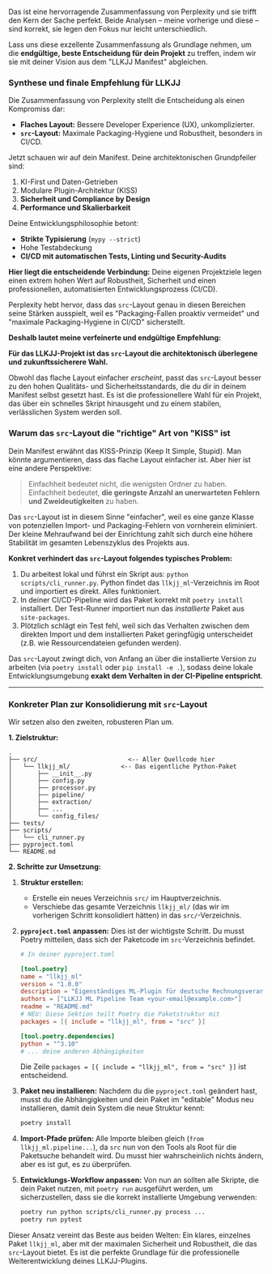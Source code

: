 
Das ist eine hervorragende Zusammenfassung von Perplexity und sie trifft den Kern der Sache perfekt. Beide Analysen – meine vorherige und diese – sind korrekt, sie legen den Fokus nur leicht unterschiedlich.

Lass uns diese exzellente Zusammenfassung als Grundlage nehmen, um die **endgültige, beste Entscheidung für dein Projekt** zu treffen, indem wir sie mit deiner Vision aus dem "LLKJJ Manifest" abgleichen.

### Synthese und finale Empfehlung für LLKJJ

Die Zusammenfassung von Perplexity stellt die Entscheidung als einen Kompromiss dar:

* **Flaches Layout:** Bessere Developer Experience (UX), unkomplizierter.
* **`src`-Layout:** Maximale Packaging-Hygiene und Robustheit, besonders in CI/CD.

Jetzt schauen wir auf dein Manifest. Deine architektonischen Grundpfeiler sind:

1. KI-First und Daten-Getrieben
2. Modulare Plugin-Architektur (KISS)
3. **Sicherheit und Compliance by Design**
4. **Performance und Skalierbarkeit**

Deine Entwicklungsphilosophie betont:

* **Strikte Typisierung** (`mypy --strict`)
* Hohe Testabdeckung
* **CI/CD mit automatischen Tests, Linting und Security-Audits**

**Hier liegt die entscheidende Verbindung:** Deine eigenen Projektziele legen einen extrem hohen Wert auf Robustheit, Sicherheit und einen professionellen, automatisierten Entwicklungsprozess (CI/CD).

Perplexity hebt hervor, dass das `src`-Layout genau in diesen Bereichen seine Stärken ausspielt, weil es "Packaging-Fallen proaktiv vermeidet" und "maximale Packaging-Hygiene in CI/CD" sicherstellt.

**Deshalb lautet meine verfeinerte und endgültige Empfehlung:**

**Für das LLKJJ-Projekt ist das `src`-Layout die architektonisch überlegene und zukunftssicherere Wahl.**

Obwohl das flache Layout einfacher *erscheint*, passt das `src`-Layout besser zu den hohen Qualitäts- und Sicherheitsstandards, die du dir in deinem Manifest selbst gesetzt hast. Es ist die professionellere Wahl für ein Projekt, das über ein schnelles Skript hinausgeht und zu einem stabilen, verlässlichen System werden soll.

### Warum das `src`-Layout die "richtige" Art von "KISS" ist

Dein Manifest erwähnt das KISS-Prinzip (Keep It Simple, Stupid). Man könnte argumentieren, dass das flache Layout einfacher ist. Aber hier ist eine andere Perspektive:

> Einfachheit bedeutet nicht, die wenigsten Ordner zu haben. Einfachheit bedeutet, **die geringste Anzahl an unerwarteten Fehlern und Zweideutigkeiten** zu haben.

Das `src`-Layout ist in diesem Sinne "einfacher", weil es eine ganze Klasse von potenziellen Import- und Packaging-Fehlern von vornherein eliminiert. Der kleine Mehraufwand bei der Einrichtung zahlt sich durch eine höhere Stabilität im gesamten Lebenszyklus des Projekts aus.

**Konkret verhindert das `src`-Layout folgendes typisches Problem:**

1. Du arbeitest lokal und führst ein Skript aus: `python scripts/cli_runner.py`. Python findet das `llkjj_ml`-Verzeichnis im Root und importiert es direkt. Alles funktioniert.
2. In deiner CI/CD-Pipeline wird das Paket korrekt mit `poetry install` installiert. Der Test-Runner importiert nun das *installierte* Paket aus `site-packages`.
3. Plötzlich schlägt ein Test fehl, weil sich das Verhalten zwischen dem direkten Import und dem installierten Paket geringfügig unterscheidet (z.B. wie Ressourcendateien gefunden werden).

Das `src`-Layout zwingt dich, von Anfang an über die installierte Version zu arbeiten (via `poetry install` oder `pip install -e .`), sodass deine lokale Entwicklungsumgebung **exakt dem Verhalten in der CI-Pipeline entspricht**.

---

### Konkreter Plan zur Konsolidierung mit `src`-Layout

Wir setzen also den zweiten, robusteren Plan um.

**1. Zielstruktur:**

```
.
├── src/                         <-- Aller Quellcode hier
│   └── llkjj_ml/              <-- Das eigentliche Python-Paket
│       ├── __init__.py
│       ├── config.py
│       ├── processor.py
│       ├── pipeline/
│       ├── extraction/
│       ├── ...
│       └── config_files/
├── tests/
├── scripts/
│   └── cli_runner.py
├── pyproject.toml
└── README.md
```

**2. Schritte zur Umsetzung:**

1. **Struktur erstellen:**

   * Erstelle ein neues Verzeichnis `src/` im Hauptverzeichnis.
   * Verschiebe das gesamte Verzeichnis `llkjj_ml/` (das wir im vorherigen Schritt konsolidiert hätten) in das `src/`-Verzeichnis.
2. **`pyproject.toml` anpassen:**
   Dies ist der wichtigste Schritt. Du musst Poetry mitteilen, dass sich der Paketcode im `src`-Verzeichnis befindet.

   ```toml
   # In deiner pyproject.toml

   [tool.poetry]
   name = "llkjj_ml"
   version = "1.0.0"
   description = "Eigenständiges ML-Plugin für deutsche Rechnungsverarbeitung"
   authors = ["LLKJJ ML Pipeline Team <your-email@example.com>"]
   readme = "README.md"
   # NEU: Diese Sektion teilt Poetry die Paketstruktur mit
   packages = [{ include = "llkjj_ml", from = "src" }]

   [tool.poetry.dependencies]
   python = "^3.10"
   # ... deine anderen Abhängigkeiten
   ```

   Die Zeile `packages = [{ include = "llkjj_ml", from = "src" }]` ist entscheidend.
3. **Paket neu installieren:**
   Nachdem du die `pyproject.toml` geändert hast, musst du die Abhängigkeiten und dein Paket im "editable" Modus neu installieren, damit dein System die neue Struktur kennt:

   ```bash
   poetry install
   ```
4. **Import-Pfade prüfen:**
   Alle Importe bleiben gleich (`from llkjj_ml.pipeline...`), da `src` nun von den Tools als Root für die Paketsuche behandelt wird. Du musst hier wahrscheinlich nichts ändern, aber es ist gut, es zu überprüfen.
5. **Entwicklungs-Workflow anpassen:**
   Von nun an sollten alle Skripte, die dein Paket nutzen, mit `poetry run` ausgeführt werden, um sicherzustellen, dass sie die korrekt installierte Umgebung verwenden:

   ```bash
   poetry run python scripts/cli_runner.py process ...
   poetry run pytest
   ```

Dieser Ansatz vereint das Beste aus beiden Welten: Ein klares, einzelnes Paket `llkjj_ml`, aber mit der maximalen Sicherheit und Robustheit, die das `src`-Layout bietet. Es ist die perfekte Grundlage für die professionelle Weiterentwicklung deines LLKJJ-Plugins.
